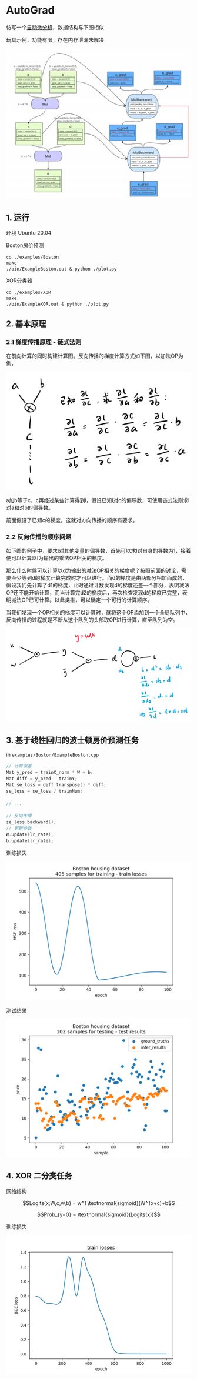 # AutoGrad

仿写一个[自动微分机](https://www.paddlepaddle.org.cn/documentation/docs/zh/guides/advanced/autograd_cn.html)，数据结构与下图相似

玩具示例，功能有限，存在内存泄漏未解决

![](./assets/autograd.png)

## 1. 运行

环境 Ubuntu 20.04

Boston房价预测

```
cd ./examples/Boston
make
./bin/ExampleBoston.out & python ./plot.py
```

XOR分类器
```
cd ./examples/XOR
make
./bin/ExampleXOR.out & python ./plot.py
```

## 2. 基本原理

### 2.1 梯度传播原理 - 链式法则

在前向计算的同时构建计算图。反向传播的梯度计算方式如下图，以加法OP为例，

![](./assets/backward.png)

a加b等于c，c再经过某些计算得到l，假设已知l对c的偏导数，可使用链式法则求l对a和对b的偏导数。

前面假设了已知c的梯度，这就对方向传播的顺序有要求。

### 2.2 反向传播的顺序问题

如下图的例子中，要求l对其他变量的偏导数，首先可以求l对自身的导数为1，接着便可以计算以l为输出的乘法OP相关的梯度。

那么什么时候可以计算以d为输出的减法OP相关的梯度呢？按照前面的讨论，需要至少等到d的梯度计算完成时才可以进行。而d的梯度是由两部分相加而成的，假设我们先计算了d1的梯度，此时通过计数发现d的梯度还差一个部分，表明减法OP还不能开始计算，而当计算完d2的梯度后，再次检查发现d的梯度已完整，表明减法OP已可计算。以此类推，可以确定一个可行的计算顺序。

当我们发现一个OP相关的梯度可以计算时，就将这个OP添加到一个全局队列中，反向传播的过程就是不断从这个队列的头部取OP进行计算，直至队列为空。

![](./assets/example-graph.png)

## 3. 基于线性回归的波士顿房价预测任务

in `examples/Boston/ExampleBoston.cpp`

```C++
// 计算误差
Mat y_pred = trainX_norm * W + b;
Mat diff = y_pred - trainY;
Mat se_loss = diff.transpose() * diff;
se_loss = se_loss / trainNum;

// ...

// 反向传播
se_loss.backward();
// 更新参数
W.update(lr_rate);
b.update(lr_rate);
```

训练损失

![](./assets/boston/boston-train_loss.png)

测试结果

![](./assets/boston/boston-test.png)

## 4. XOR 二分类任务

网络结构

$$Logits(x;W,c,w,b) = w^T\textnormal{sigmoid}(W^Tx+c)+b$$

$$Prob_{y=0} = \textnormal{sigmoid}(Logits(x))$$

训练损失

![](./assets/xor/train_loss.png)